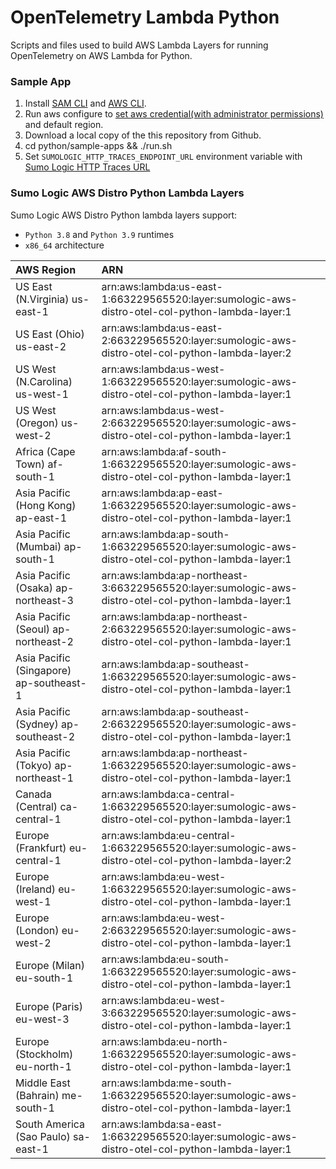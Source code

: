 # OpenTelemetry Lambda Python

Scripts and files used to build AWS Lambda Layers for running OpenTelemetry on AWS Lambda for Python.

### Sample App 

1. Install [SAM CLI](https://docs.aws.amazon.com/serverless-application-model/latest/developerguide/serverless-sam-cli-install.html) and [AWS CLI](https://docs.aws.amazon.com/cli/latest/userguide/install-cliv2.html).
2. Run aws configure to [set aws credential(with administrator permissions)](https://docs.aws.amazon.com/serverless-application-model/latest/developerguide/serverless-sam-cli-install-mac.html#serverless-sam-cli-install-mac-iam-permissions) and default region.
3. Download a local copy of the this repository from Github.
4. cd python/sample-apps && ./run.sh
5. Set `SUMOLOGIC_HTTP_TRACES_ENDPOINT_URL` environment variable with [Sumo Logic HTTP Traces URL](https://help.sumologic.com/Traces/HTTP_Traces_Source)

### Sumo Logic AWS Distro Python Lambda Layers

Sumo Logic AWS Distro Python lambda layers support:
* `Python 3.8` and `Python 3.9` runtimes
* `x86_64` architecture

|AWS Region|ARN|
|:-----------|:-------|
|US East (N.Virginia) us-east-1|arn:aws:lambda:us-east-1:663229565520:layer:sumologic-aws-distro-otel-col-python-lambda-layer:1|
|US East (Ohio) us-east-2|arn:aws:lambda:us-east-2:663229565520:layer:sumologic-aws-distro-otel-col-python-lambda-layer:2|
|US West (N.Carolina) us-west-1|arn:aws:lambda:us-west-1:663229565520:layer:sumologic-aws-distro-otel-col-python-lambda-layer:1|
|US West (Oregon) us-west-2|arn:aws:lambda:us-west-2:663229565520:layer:sumologic-aws-distro-otel-col-python-lambda-layer:1|
|Africa (Cape Town) af-south-1|arn:aws:lambda:af-south-1:663229565520:layer:sumologic-aws-distro-otel-col-python-lambda-layer:1|
|Asia Pacific (Hong Kong) ap-east-1|arn:aws:lambda:ap-east-1:663229565520:layer:sumologic-aws-distro-otel-col-python-lambda-layer:1|
|Asia Pacific (Mumbai) ap-south-1|arn:aws:lambda:ap-south-1:663229565520:layer:sumologic-aws-distro-otel-col-python-lambda-layer:1|
|Asia Pacific (Osaka) ap-northeast-3|arn:aws:lambda:ap-northeast-3:663229565520:layer:sumologic-aws-distro-otel-col-python-lambda-layer:1|
|Asia Pacific (Seoul) ap-northeast-2|arn:aws:lambda:ap-northeast-2:663229565520:layer:sumologic-aws-distro-otel-col-python-lambda-layer:1|
|Asia Pacific (Singapore) ap-southeast-1|arn:aws:lambda:ap-southeast-1:663229565520:layer:sumologic-aws-distro-otel-col-python-lambda-layer:1|
|Asia Pacific (Sydney) ap-southeast-2|arn:aws:lambda:ap-southeast-2:663229565520:layer:sumologic-aws-distro-otel-col-python-lambda-layer:1|
|Asia Pacific (Tokyo) ap-northeast-1|arn:aws:lambda:ap-northeast-1:663229565520:layer:sumologic-aws-distro-otel-col-python-lambda-layer:1|
|Canada (Central) ca-central-1|arn:aws:lambda:ca-central-1:663229565520:layer:sumologic-aws-distro-otel-col-python-lambda-layer:1|
|Europe (Frankfurt) eu-central-1|arn:aws:lambda:eu-central-1:663229565520:layer:sumologic-aws-distro-otel-col-python-lambda-layer:2|
|Europe (Ireland) eu-west-1|arn:aws:lambda:eu-west-1:663229565520:layer:sumologic-aws-distro-otel-col-python-lambda-layer:1|
|Europe (London) eu-west-2|arn:aws:lambda:eu-west-2:663229565520:layer:sumologic-aws-distro-otel-col-python-lambda-layer:1|
|Europe (Milan) eu-south-1|arn:aws:lambda:eu-south-1:663229565520:layer:sumologic-aws-distro-otel-col-python-lambda-layer:1|
|Europe (Paris) eu-west-3|arn:aws:lambda:eu-west-3:663229565520:layer:sumologic-aws-distro-otel-col-python-lambda-layer:1|
|Europe (Stockholm) eu-north-1|arn:aws:lambda:eu-north-1:663229565520:layer:sumologic-aws-distro-otel-col-python-lambda-layer:1|
|Middle East (Bahrain) me-south-1|arn:aws:lambda:me-south-1:663229565520:layer:sumologic-aws-distro-otel-col-python-lambda-layer:1|
|South America (Sao Paulo) sa-east-1|arn:aws:lambda:sa-east-1:663229565520:layer:sumologic-aws-distro-otel-col-python-lambda-layer:1|
